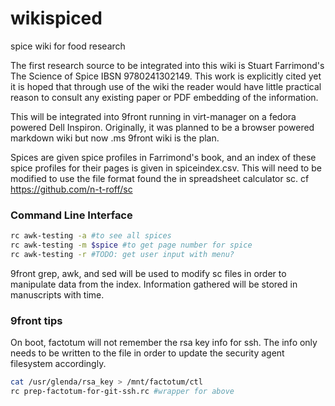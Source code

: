 # wikispiced

spice wiki for food research

The first research source to be integrated into this wiki is Stuart Farrimond's The Science of Spice IBSN 9780241302149. This work is explicitly cited yet it is hoped that through use of the wiki the reader would have little practical reason to consult any existing paper or PDF embedding of the information.  

This will be integrated into 9front running in virt-manager on a fedora powered Dell Inspiron. Originally, it was planned to be a browser powered markdown wiki but now .ms 9front wiki is the plan.

Spices are given spice profiles in Farrimond's book, and an index of these spice profiles for their pages is given in spiceindex.csv. This will need to be modified to use the file format found the in spreadsheet calculator sc. cf https://github.com/n-t-roff/sc 

### Command Line Interface

```bash
rc awk-testing -a #to see all spices
rc awk-testing -m $spice #to get page number for spice
rc awk-testing -r #TODO: get user input with menu?
```

9front grep, awk, and sed will be used to modify sc files in order to manipulate data from the index. Information gathered will be stored in manuscripts with time.

### 9front tips

On boot, factotum will not remember the rsa key info for ssh. The info only needs to be written to the file in order to update the security agent filesystem accordingly. 

```bash
cat /usr/glenda/rsa_key > /mnt/factotum/ctl
rc prep-factotum-for-git-ssh.rc #wrapper for above
```
